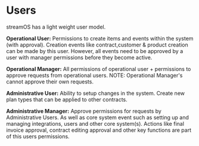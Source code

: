 # Users 

streamOS has a light weight user model.

**Operational User:** Permissions to create items and events within the system (with approval). Creation events like contract,customer & product creation can be made by this user. However, all events need to be approved by a user with manager permissions before they become active.  

**Operational Manager:** All permissions of operational user + permissions to approve requests from operational users. NOTE: Operational Manager's cannot approve their own requests. 

**Administrative User:** Ability to setup changes in the system. Create new plan types that can be applied to other contracts. 

**Administrative Manager:** Approve permissions for requests by Administrative Users. As well as core system event such as setting up and managing integrations, users and other core system(s). Actions like final invoice approval, contract editing approval and other key functions are part of this users permissions.